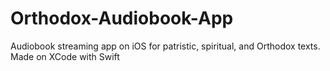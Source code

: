 # Orthodox-Audiobook-App
Audiobook streaming app on iOS for patristic, spiritual, and Orthodox texts. Made on XCode with Swift
